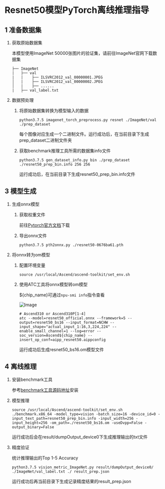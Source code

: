 # Resnet50模型PyTorch离线推理指导

## 1 准备数据集

1. 获取原始数据集
   
   本模型使用ImageNet 50000张图片的验证集，请前往ImageNet官网下载数据集

    ```
    ├── ImageNet
    |   ├── val
    |   |    ├── ILSVRC2012_val_00000001.JPEG
    │   |    ├── ILSVRC2012_val_00000002.JPEG
    │   |    ├── ......
    |   ├── val_label.txt
    ```

2. 数据预处理

    1. 将原始数据集转换为模型输入的数据

        ```
        python3.7.5 imagenet_torch_preprocess.py resnet ./ImageNet/val ./prep_dataset
        ```

        每个图像对应生成一个二进制文件。运行成功后，在当前目录下生成prep_dataset二进制文件夹

    2. 获取benchmark推理工具所需的数据集info文件

        ```
        python3.7.5 gen_dataset_info.py bin ./prep_dataset ./resnet50_prep_bin.info 256 256
        ```

        运行成功后，在当前目录下生成resnet50_prep_bin.info文件


## 3 模型生成

1. 生成onnx模型

   1. 获取权重文件

        前往[Pytorch官方文档](https://pytorch.org/vision/stable/_modules/torchvision/models/resnet.html#resnet50)下载
    
   2. 导出onnx文件

        ```
        python3.7.5 pth2onnx.py ./resnet50-0676ba61.pth
        ```

2. 将onnx转为om模型

   1. 配置环境变量
        ```
        source /usr/local/Ascend/ascend-toolkit/set_env.sh
        ```

   2. 使用ATC工具将onnx模型转om模型

        ${chip_name}可通过`npu-smi info`指令查看

        ![Image](https://gitee.com/ascend/ModelZoo-PyTorch/raw/master/ACL_PyTorch/images/310P3.png)

        ```
        # Ascend310 or Ascend310P[1-4]
        atc --model=resnet50_official.onnx --framework=5 --output=resnet50_bs16 --input_format=NCHW --input_shape="actual_input_1:16,3,224,224" --enable_small_channel=1 --log=error --soc_version=Ascend${chip_name} --insert_op_conf=aipp_resnet50.aippconfig
        ```

        运行成功后生成resnet50_bs16.om模型文件

## 4 离线推理 

1. 安装benchmark工具

    参考[benchmark工具源码地址](https://gitee.com/ascend/cann-benchmark/tree/master/infer)安装
   
2. 模型推理

    ```
    source /usr/local/Ascend/ascend-toolkit/set_env.sh
    ./benchmark.x86_64 -model_type=vision -batch_size=16 -device_id=0 -input_text_path=resnet50_prep_bin.info -input_width=256 -input_height=256 -om_path=./resnet50_bs16.om -useDvpp=False -output_binary=False
    ```

    运行成功后会在result/dumpOutput_device0下生成推理输出的txt文件

3. 精度验证

    统计推理输出的Top 1-5 Accuracy

    ```
    python3.7.5 vision_metric_ImageNet.py result/dumpOutput_device0/ ./ImageNet/val_label.txt ./ result_prep.json
    ```

    运行成功后再当前目录下生成记录精度结果的result_prep.json
